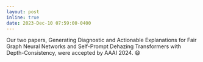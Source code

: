 ```yaml
---
layout: post
inline: true
date: 2023-Dec-10 07:59:00-0400
---
```


Our two papers, Generating Diagnostic and Actionable Explanations for Fair Graph Neural Networks and Self-Prompt Dehazing Transformers with Depth-Consistency, were accepted by AAAI 2024.
:smile: 
